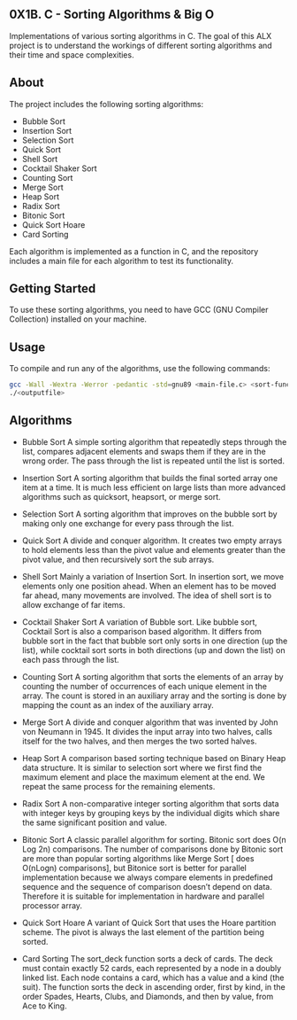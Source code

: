 ## 0X1B. C - Sorting Algorithms & Big O

Implementations of various sorting algorithms in C. The goal of this ALX project is to understand the workings of different sorting algorithms and their time and space complexities.

## About

The project includes the following sorting algorithms:

- Bubble Sort
- Insertion Sort
- Selection Sort
- Quick Sort
- Shell Sort
- Cocktail Shaker Sort
- Counting Sort
- Merge Sort
- Heap Sort
- Radix Sort
- Bitonic Sort
- Quick Sort Hoare
- Card Sorting

Each algorithm is implemented as a function in C, and the repository includes a main file for each algorithm to test its functionality.

## Getting Started

To use these sorting algorithms, you need to have GCC (GNU Compiler Collection) installed on your machine.

## Usage

To compile and run any of the algorithms, use the following commands:

```bash
gcc -Wall -Wextra -Werror -pedantic -std=gnu89 <main-file.c> <sort-function-file.c> print_array.c -o <outputfile>
./<outputfile>
```
## Algorithms

* Bubble Sort 
A simple sorting algorithm that repeatedly steps through the list, compares adjacent elements and swaps them if they are in the wrong order. The pass through the list is repeated until the list is sorted.

* Insertion Sort 
A sorting algorithm that builds the final sorted array one item at a time. It is much less efficient on large lists than more advanced algorithms such as quicksort, heapsort, or merge sort.

* Selection Sort 
A sorting algorithm that improves on the bubble sort by making only one exchange for every pass through the list.

* Quick Sort
A divide and conquer algorithm. It creates two empty arrays to hold elements less than the pivot value and elements greater than the pivot value, and then recursively sort the sub arrays.

* Shell Sort
Mainly a variation of Insertion Sort. In insertion sort, we move elements only one position ahead. When an element has to be moved far ahead, many movements are involved. The idea of shell sort is to allow exchange of far items.

* Cocktail Shaker Sort
A variation of Bubble sort. Like bubble sort, Cocktail Sort is also a comparison based algorithm. It differs from bubble sort in the fact that bubble sort only sorts in one direction (up the list), while cocktail sort sorts in both directions (up and down the list) on each pass through the list.

* Counting Sort 
A sorting algorithm that sorts the elements of an array by counting the number of occurrences of each unique element in the array. The count is stored in an auxiliary array and the sorting is done by mapping the count as an index of the auxiliary array.

* Merge Sort
A divide and conquer algorithm that was invented by John von Neumann in 1945. It divides the input array into two halves, calls itself for the two halves, and then merges the two sorted halves.

* Heap Sort
A comparison based sorting technique based on Binary Heap data structure. It is similar to selection sort where we first find the maximum element and place the maximum element at the end. We repeat the same process for the remaining elements.

* Radix Sort
A non-comparative integer sorting algorithm that sorts data with integer keys by grouping keys by the individual digits which share the same significant position and value.

* Bitonic Sort
A classic parallel algorithm for sorting. Bitonic sort does O(n Log 2n) comparisons. The number of comparisons done by Bitonic sort are more than popular sorting algorithms like Merge Sort [ does O(nLogn) comparisons], but Bitonice sort is better for parallel implementation because we always compare elements in predefined sequence and the sequence of comparison doesn’t depend on data. Therefore it is suitable for implementation in hardware and parallel processor array.

* Quick Sort Hoare
A variant of Quick Sort that uses the Hoare partition scheme. The pivot is always the last element of the partition being sorted.

* Card Sorting
The sort_deck function sorts a deck of cards. The deck must contain exactly 52 cards, each represented by a node in a doubly linked list. Each node contains a card, which has a value and a kind (the suit). The function sorts the deck in ascending order, first by kind, in the order Spades, Hearts, Clubs, and Diamonds, and then by value, from Ace to King.
